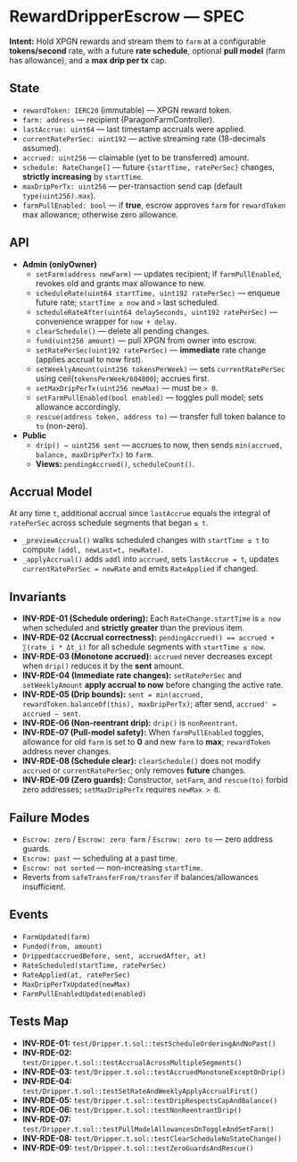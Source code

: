 # RewardDripperEscrow — SPEC

**Intent:** Hold XPGN rewards and stream them to `farm` at a configurable **tokens/second** rate, with a future **rate schedule**, optional **pull model** (farm has allowance), and a **max drip per tx** cap.

## State
- `rewardToken: IERC20` (immutable) — XPGN reward token.
- `farm: address` — recipient (ParagonFarmController).
- `lastAccrue: uint64` — last timestamp accruals were applied.
- `currentRatePerSec: uint192` — active streaming rate (18-decimals assumed).
- `accrued: uint256` — claimable (yet to be transferred) amount.
- `schedule: RateChange[]` — future `{startTime, ratePerSec}` changes, **strictly increasing** by `startTime`.
- `maxDripPerTx: uint256` — per-transaction send cap (default `type(uint256).max`).
- `farmPullEnabled: bool` — if **true**, escrow approves `farm` for `rewardToken` max allowance; otherwise zero allowance.

## API
- **Admin (onlyOwner)**
  - `setFarm(address newFarm)` — updates recipient; if `farmPullEnabled`, revokes old and grants max allowance to new.
  - `scheduleRate(uint64 startTime, uint192 ratePerSec)` — enqueue future rate; `startTime ≥ now` and `>` last scheduled.
  - `scheduleRateAfter(uint64 delaySeconds, uint192 ratePerSec)` — convenience wrapper for `now + delay`.
  - `clearSchedule()` — delete all pending changes.
  - `fund(uint256 amount)` — pull XPGN from owner into escrow.
  - `setRatePerSec(uint192 ratePerSec)` — **immediate** rate change (applies accrual to now first).
  - `setWeeklyAmount(uint256 tokensPerWeek)` — sets `currentRatePerSec` using ceil(`tokensPerWeek/604800`); accrues first.
  - `setMaxDripPerTx(uint256 newMax)` — must be `> 0`.
  - `setFarmPullEnabled(bool enabled)` — toggles pull model; sets allowance accordingly.
  - `rescue(address token, address to)` — transfer full token balance to `to` (non-zero).
- **Public**
  - `drip() → uint256 sent` — accrues to now, then sends `min(accrued, balance, maxDripPerTx)` to `farm`.
  - **Views:** `pendingAccrued()`, `scheduleCount()`.

## Accrual Model
At any time `t`, additional accrual since `lastAccrue` equals the integral of `ratePerSec` across schedule segments that began `≤ t`.  
- `_previewAccrual()` walks scheduled changes with `startTime ≤ t` to compute `(addl, newLast=t, newRate)`.  
- `_applyAccrual()` adds `addl` into `accrued`, sets `lastAccrue = t`, updates `currentRatePerSec = newRate` and emits `RateApplied` if changed.

## Invariants
- **INV-RDE-01 (Schedule ordering):** Each `RateChange.startTime` is `≥ now` when scheduled and **strictly greater** than the previous item.
- **INV-RDE-02 (Accrual correctness):** `pendingAccrued() == accrued + ∑(rate_i * Δt_i)` for all schedule segments with `startTime ≤ now`.
- **INV-RDE-03 (Monotone accrued):** `accrued` never decreases except when `drip()` reduces it by the **sent** amount.
- **INV-RDE-04 (Immediate rate changes):** `setRatePerSec` and `setWeeklyAmount` **apply accrual to now** before changing the active rate.
- **INV-RDE-05 (Drip bounds):** `sent = min(accrued, rewardToken.balanceOf(this), maxDripPerTx)`; after send, `accrued' = accrued − sent`.
- **INV-RDE-06 (Non-reentrant drip):** `drip()` is `nonReentrant`.
- **INV-RDE-07 (Pull-model safety):** When `farmPullEnabled` toggles, allowance for old `farm` is set to **0** and new `farm` to **max**; `rewardToken` address never changes.
- **INV-RDE-08 (Schedule clear):** `clearSchedule()` does not modify `accrued` or `currentRatePerSec`; only removes **future** changes.
- **INV-RDE-09 (Zero guards):** Constructor, `setFarm`, and `rescue(to)` forbid zero addresses; `setMaxDripPerTx` requires `newMax > 0`.

## Failure Modes
- `Escrow: zero` / `Escrow: zero farm` / `Escrow: zero to` — zero address guards.
- `Escrow: past` — scheduling at a past time.
- `Escrow: not sorted` — non-increasing `startTime`.
- Reverts from `safeTransferFrom/transfer` if balances/allowances insufficient.

## Events
- `FarmUpdated(farm)`
- `Funded(from, amount)`
- `Dripped(accruedBefore, sent, accruedAfter, at)`
- `RateScheduled(startTime, ratePerSec)`
- `RateApplied(at, ratePerSec)`
- `MaxDripPerTxUpdated(newMax)`
- `FarmPullEnabledUpdated(enabled)`

## Tests Map
- **INV-RDE-01:** `test/Dripper.t.sol::testScheduleOrderingAndNoPast()`
- **INV-RDE-02:** `test/Dripper.t.sol::testAccrualAcrossMultipleSegments()`
- **INV-RDE-03:** `test/Dripper.t.sol::testAccruedMonotoneExceptOnDrip()`
- **INV-RDE-04:** `test/Dripper.t.sol::testSetRateAndWeeklyApplyAccrualFirst()`
- **INV-RDE-05:** `test/Dripper.t.sol::testDripRespectsCapAndBalance()`
- **INV-RDE-06:** `test/Dripper.t.sol::testNonReentrantDrip()`
- **INV-RDE-07:** `test/Dripper.t.sol::testPullModelAllowancesOnToggleAndSetFarm()`
- **INV-RDE-08:** `test/Dripper.t.sol::testClearScheduleNoStateChange()`
- **INV-RDE-09:** `test/Dripper.t.sol::testZeroGuardsAndRescue()`
